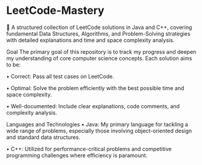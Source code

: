 # **LeetCode-Mastery**  

🚀 A structured collection of LeetCode solutions in Java and C++, covering fundamental Data Structures, Algorithms, and Problem-Solving strategies with detailed explanations and time and space complexity analysis.

Goal
The primary goal of this repository is to track my progress and deepen my understanding of core computer science concepts. Each solution aims to be:

• Correct: Pass all test cases on LeetCode.

• Optimal: Solve the problem efficiently with the best possible time and space complexity.

• Well-documented: Include clear explanations, code comments, and complexity analysis.

Languages and Technologies
• Java: My primary language for tackling a wide range of problems, especially those involving object-oriented design and standard data structures.

• C++: Utilized for performance-critical problems and competitive programming challenges where efficiency is paramount.
